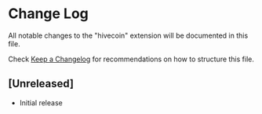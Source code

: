 # Change Log

All notable changes to the "hivecoin" extension will be documented in this file.

Check [Keep a Changelog](http://keepachangelog.com/) for recommendations on how to structure this file.

## [Unreleased]

- Initial release